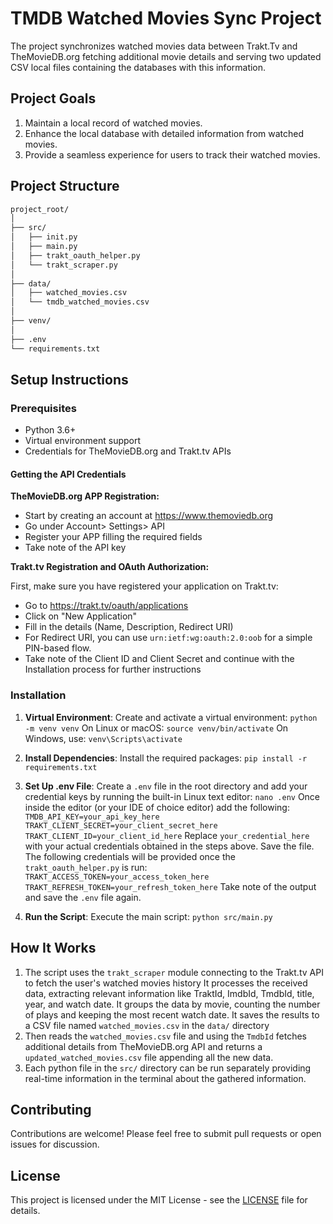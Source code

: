 # TMDB Watched Movies Sync Project

The project synchronizes watched movies data between Trakt.Tv and TheMovieDB.org fetching additional movie details and serving two updated CSV local files containing the databases with this information.

## Project Goals

1. Maintain a local record of watched movies.
2. Enhance the local database with detailed information from watched movies.
3. Provide a seamless experience for users to track their watched movies.

## Project Structure

```bash
project_root/
│
├── src/
│   ├── init.py
│   ├── main.py
│   ├── trakt_oauth_helper.py    
│   └── trakt_scraper.py
│
├── data/
│   ├── watched_movies.csv
│   └── tmdb_watched_movies.csv
│
├── venv/
│
├── .env
└── requirements.txt
```

## Setup Instructions

### Prerequisites

- Python 3.6+
- Virtual environment support
- Credentials for TheMovieDB.org and Trakt.tv APIs

#### Getting the API Credentials

__TheMovieDB.org APP Registration:__

- Start by creating an account at <https://www.themoviedb.org>
- Go under Account> Settings> API
- Register your APP filling the required fields
- Take note of the API key

__Trakt.tv Registration and OAuth Authorization:__

First, make sure you have registered your application on Trakt.tv:

- Go to <https://trakt.tv/oauth/applications>
- Click on "New Application"
- Fill in the details (Name, Description, Redirect URI)
- For Redirect URI, you can use `urn:ietf:wg:oauth:2.0:oob` for a simple PIN-based flow.
- Take note of the Client ID and Client Secret and continue with the Installation process for further instructions

### Installation

1. __Virtual Environment__:
   Create and activate a virtual environment:
   `python -m venv venv`
   On Linux or macOS:
   `source venv/bin/activate`
   On Windows, use:
   `venv\Scripts\activate`

2. __Install Dependencies__:
   Install the required packages:
   `pip install -r requirements.txt`

3. __Set Up .env File__:
   Create a `.env` file in the root directory and add your credential keys by running the built-in Linux text editor:
   `nano .env`
   Once inside the editor (or your IDE of choice editor) add the following:
   `TMDB_API_KEY=your_api_key_here`
   `TRAKT_CLIENT_SECRET=your_client_secret_here`
   `TRAKT_CLIENT_ID=your_client_id_here`
   Replace `your_credential_here` with your actual credentials obtained in the steps above. Save the file.
   The following credentials will be provided once the `trakt_oauth_helper.py` is run:
   `TRAKT_ACCESS_TOKEN=your_access_token_here`
   `TRAKT_REFRESH_TOKEN=your_refresh_token_here`
   Take note of the output and save the `.env` file again.

4. __Run the Script__:
   Execute the main script:
   `python src/main.py`

## How It Works

1. The script uses the `trakt_scraper` module connecting to the Trakt.tv API to fetch the user's watched movies history
It processes the received data, extracting relevant information like TraktId, ImdbId, TmdbId, title, year, and watch date. It groups the data by movie, counting the number of plays and keeping the most recent watch date. It saves the results to a CSV file named `watched_movies.csv` in the `data/` directory
2. Then reads the `watched_movies.csv` file and using the `TmdbId` fetches additional details from TheMovieDB.org API and returns a `updated_watched_movies.csv` file appending all the new data.
3. Each python file in the `src/` directory can be run separately providing real-time information in the terminal about the gathered information.

## Contributing

Contributions are welcome! Please feel free to submit pull requests or open issues for discussion.

## License

This project is licensed under the MIT License - see the [LICENSE](LICENSE) file for details.

